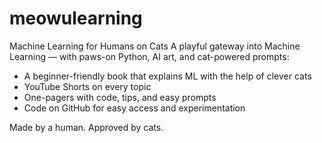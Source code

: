 # meowulearning
Machine Learning for Humans on Cats
A playful gateway into Machine Learning — with paws-on Python, AI art, and cat-powered prompts:

- A beginner-friendly book that explains ML with the help of clever cats
- YouTube Shorts on every topic
- One-pagers with code, tips, and easy prompts
- Code on GitHub for easy access and experimentation

Made by a human. Approved by cats.
